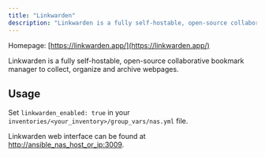 ```yaml
---
title: "Linkwarden"
description: "Linkwarden is a fully self-hostable, open-source collaborative bookmark manager to collect, organize and archive webpages"
---
```


Homepage: [https://linkwarden.app/](https://linkwarden.app/)

Linkwarden is a fully self-hostable, open-source collaborative bookmark manager to collect, organize and archive webpages.

## Usage

Set `linkwarden_enabled: true` in your `inventories/<your_inventory>/group_vars/nas.yml` file.

Linkwarden web interface can be found at [http://ansible_nas_host_or_ip:3009](http://ansible_nas_host_or_ip:3009).
